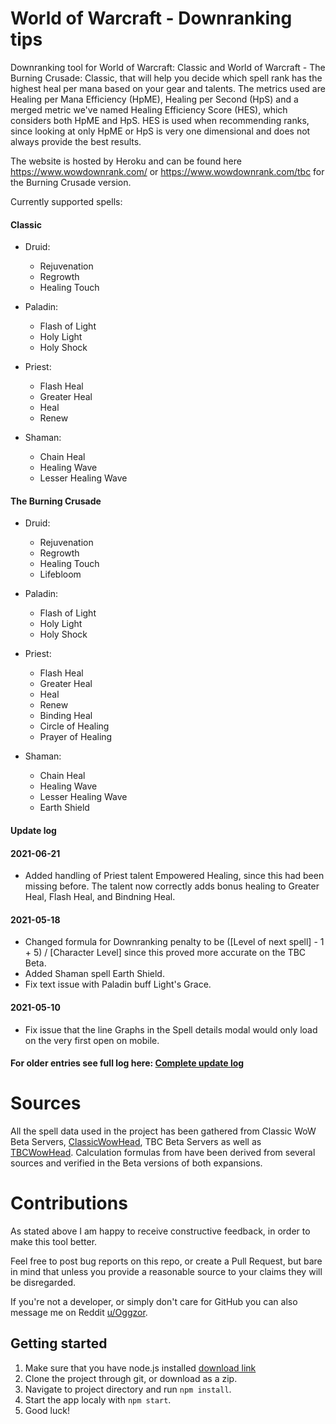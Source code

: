 # World of Warcraft - Downranking tips
Downranking tool for World of Warcraft: Classic and World of Warcraft - The Burning Crusade: Classic, that will help you decide which spell rank has the highest heal per mana based on your gear and talents. The metrics used are Healing per Mana Efficiency (HpME), Healing per Second (HpS) and a merged metric we've named Healing Efficiency Score (HES), which considers both HpME and HpS. HES is used when recommending ranks, since looking at only HpME or HpS is very one dimensional and does not always provide the best results.

The website is hosted by Heroku and can be found here https://www.wowdownrank.com/ or https://www.wowdownrank.com/tbc for the Burning Crusade version.

Currently supported spells:

#### Classic

* Druid:
  * Rejuvenation
  * Regrowth
  * Healing Touch

* Paladin:
  * Flash of Light
  * Holy Light
  * Holy Shock

* Priest:
  * Flash Heal
  * Greater Heal
  * Heal
  * Renew

* Shaman:
  * Chain Heal
  * Healing Wave
  * Lesser Healing Wave

#### The Burning Crusade

* Druid:
  * Rejuvenation
  * Regrowth
  * Healing Touch
  * Lifebloom

* Paladin:
  * Flash of Light
  * Holy Light
  * Holy Shock

* Priest:
  * Flash Heal
  * Greater Heal
  * Heal
  * Renew
  * Binding Heal
  * Circle of Healing
  * Prayer of Healing

* Shaman:
  * Chain Heal
  * Healing Wave
  * Lesser Healing Wave
  * Earth Shield

#### Update log

#### 2021-06-21
* Added handling of Priest talent Empowered Healing, since this had been missing before. The talent now correctly adds bonus healing to Greater Heal, Flash Heal, and Bindning Heal.

#### 2021-05-18
* Changed formula for Downranking penalty to be ([Level of next spell] - 1 + 5) / [Character Level] since this proved more accurate on the TBC Beta.
* Added Shaman spell Earth Shield. 
* Fix text issue with Paladin buff Light's Grace.

#### 2021-05-10
* Fix issue that the line Graphs in the Spell details modal would only load on the very first open on mobile.

#### For older entries see full log here: [Complete update log](update_log.md)

# Sources
All the spell data used in the project has been gathered from Classic WoW Beta Servers, [ClassicWowHead](https://classic.wowhead.com/), TBC Beta Servers as well as [TBCWowHead](https://tbc.wowhead.com/). Calculation formulas from have been derived from several sources and verified in the Beta versions of both expansions.

# Contributions
As stated above I am happy to receive constructive feedback, in order to make this tool better.

Feel free to post bug reports on this repo, or create a Pull Request, but bare in mind that unless you provide a reasonable source to your claims they will be disregarded.

If you're not a developer, or simply don't care for GitHub you can also message me on Reddit [u/Oggzor](https://www.reddit.com/user/Oggzor).

## Getting started
1. Make sure that you have node.js installed [download link](https://nodejs.org/en/download/)
2. Clone the project through git, or download as a zip.
3. Navigate to project directory and run ```npm install```.
4. Start the app localy with ```npm start```.
5. Good luck!

